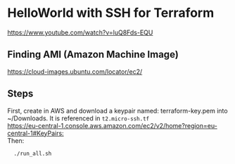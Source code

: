 # HelloWorld with SSH for Terraform

<https://www.youtube.com/watch?v=luQ8Fds-EQU>

## Finding AMI (Amazon Machine Image)

<https://cloud-images.ubuntu.com/locator/ec2/>

## Steps

  First, create in AWS and download a keypair named: terraform-key.pem into ~/Downloads. It is referenced in ```t2.micro-ssh.tf```  
  <https://eu-central-1.console.aws.amazon.com/ec2/v2/home?region=eu-central-1#KeyPairs:>  
  Then:

```bash
  ./run_all.sh
```
